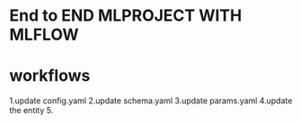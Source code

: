 # End to END MLPROJECT WITH MLFLOW

# workflows

1.update config.yaml
2.update schema.yaml
3.update params.yaml
4.update the entity
5.